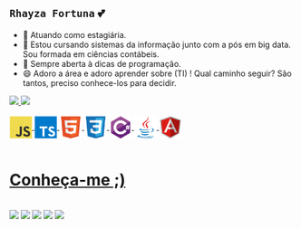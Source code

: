 ## `Rhayza Fortuna` 💕

- 🔭 Atuando como estagiária.
- 🌱 Estou cursando sistemas da informação junto com a pós em big data. Sou formada em ciências contábeis.
- 🤔 Sempre aberta à dicas de programação.
- 😄 Adoro a área e adoro aprender sobre (TI) ! Qual caminho seguir? São tantos, preciso conhece-los para decidir.
<div>
<a href="https://github.com/kagomechaan">
<img height="180cm" src="https://github-readme-stats.vercel.app/api?username=kagomechaan&show_icons=true&theme=tokyonight&include_all_commits=true$count_private=true"/>
<img height="180cm" src="https://github-readme-stats.vercel.app/api/top-langs/?username=kagomechaan&layout=compact&langs_count=16&theme=tokyonight"/>
</div>

<div style="display: inline_block"><br>
    <img align="center" alt="Rafa-js" reight="30" width="40" src="https://raw.githubusercontent.com/devicons/devicon/master/icons/javascript/javascript-original.svg">
    <img align="center" alt="Rafa-js" reight="30" width="40" src="https://raw.githubusercontent.com/devicons/devicon/master/icons/typescript/typescript-original.svg">
    <img align="center" alt="Rafa-js" reight="30" width="40" src="https://raw.githubusercontent.com/devicons/devicon/master/icons/html5/html5-original.svg">
    <img align="center" alt="Rafa-js" reight="30" width="40" src="https://raw.githubusercontent.com/devicons/devicon/master/icons/css3/css3-original.svg">
    <img align="center" alt="Rafa-js" reight="30" width="40" src="https://raw.githubusercontent.com/devicons/devicon/master/icons/csharp/csharp-original.svg">
    <img align="center" alt="Rafa-js" reight="30" width="40" src="https://raw.githubusercontent.com/devicons/devicon/master/icons/java/java-original.svg">
    <img align="center" alt="Rafa-js" reight="30" width="40" src="https://raw.githubusercontent.com/devicons/devicon/master/icons/angularjs/angularjs-original.svg">     
</div>
<br>
<h1> Conheça-me ;) </h1>
<br>
<div>
    <a href="https://https://www.instagram.com/kagomechaan/" target="_blank"><img src="https://img.shields.io/badge/Instagram-E4405F?style=for-the-badge&logo=instagram&logoColor=white"target="_blank"></a>
    <a href="https://www.facebook.com/rhayza.fortuna" target="_blank"><img src="https://img.shields.io/badge/Facebook-1877F2?style=for-the-badge&logo=facebook&logoColor=white"target="_blank"></a>
    <a href="https://wa.me/5527998803403" target="_blank"><img src="https://img.shields.io/badge/WhatsApp-25D366?style=for-the-badge&logo=whatsapp&logoColor=white"target="_blank"></a>
    <a href="https://wa.me/5527998803403" target="_blank"><img src="https://img.shields.io/badge/website-000000?style=for-the-badge&logo=About.me&logoColor=white"target="_blank"></a>
    <a href="https://wa.me/5527998803403" target="_blank"><img src="https://img.shields.io/badge/LinkedIn-0077B5?style=for-the-badge&logo=linkedin&logoColor=white"target="_blank"></a>
</div>
